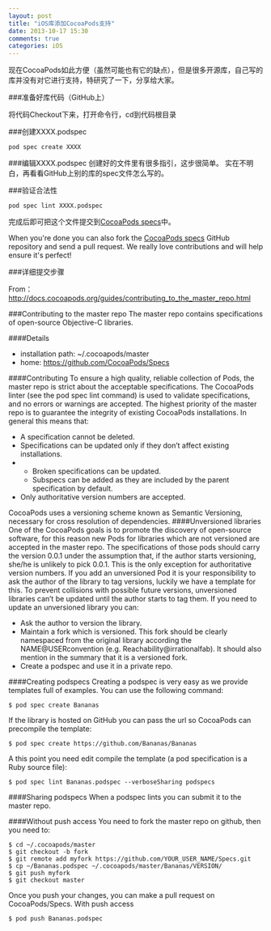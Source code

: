 ```yaml
---
layout: post
title: "iOS库添加CocoaPods支持"
date: 2013-10-17 15:30
comments: true
categories: iOS
---
```



现在CocoaPods如此方便（虽然可能也有它的缺点），但是很多开源库，自己写的库并没有对它进行支持，特研究了一下，分享给大家。

###准备好库代码（GitHub上）

将代码Checkout下来，打开命令行，cd到代码根目录

###创建XXXX.podspec


```
pod spec create XXXX
```

###编辑XXXX.podspec
创建好的文件里有很多指引，这步很简单。 实在不明白，再看看GitHub上别的库的spec文件怎么写的。

###验证合法性

```
pod spec lint XXXX.podspec
```

完成后即可把这个文件提交到[CocoaPods specs](https://github.com/CocoaPods/Specs)中。

When you're done you can also fork the [CocoaPods specs](https://github.com/CocoaPods/Specs)  GitHub repository and send a pull request. We really love contributions and will help ensure it's perfect!


###详细提交步骤

From：http://docs.cocoapods.org/guides/contributing_to_the_master_repo.html

###Contributing to the master repo
The master repo contains specifications of open-source Objective-C libraries.

####Details

   * installation path: ~/.cocoapods/master
   * home: https://github.com/CocoaPods/Specs

####Contributing
To ensure a high quality, reliable collection of Pods, the master repo is strict about the acceptable specifications. The CocoaPods linter (see the pod spec lint command) is used to validate specifications, and no errors or warnings are accepted.
The highest priority of the master repo is to guarantee the integrity of existing CocoaPods installations.
In general this means that:

   * A specification cannot be deleted.
   * Specifications can be updated only if they don’t affect existing installations.
   * 
      * Broken specifications can be updated.
      * Subspecs can be added as they are included by the parent specification by default.
   * Only authoritative version numbers are accepted.

CocoaPods uses a versioning scheme known as Semantic Versioning, necessary for cross resolution of dependencies.
####Unversioned libraries
One of the CocoaPods goals is to promote the discovery of open-source software, for this reason new Pods for libraries which are not versioned are accepted in the master repo. The specifications of those pods should carry the version 0.0.1 under the assumption that, if the author starts versioning, she/he is unlikely to pick 0.0.1. This is the only exception for authoritative version numbers.
If you add an unversioned Pod it is your responsibility to ask the author of the library to tag versions, luckily we have a template for this.
To prevent collisions with possible future versions, unversioned libraries can’t be updated until the author starts to tag them.
If you need to update an unversioned library you can:

   * Ask the author to version the library.
   * Maintain a fork which is versioned. This fork should be clearly namespaced from the original library according the NAME@USERconvention (e.g. Reachability@irrationalfab). It should also mention in the summary that it is a versioned fork.
   * Create a podspec and use it in a private repo.

####Creating podspecs
Creating a podspec is very easy as we provide templates full of examples.
You can use the following command:

```
$ pod spec create Bananas
```

If the library is hosted on GitHub you can pass the url so CocoaPods can precompile the template:

```
$ pod spec create https://github.com/Bananas/Bananas
```

A this point you need edit compile the template (a pod specification is a Ruby source file):

```
$ pod spec lint Bananas.podspec --verboseSharing podspecs
```

####Sharing podspecs
When a podspec lints you can submit it to the master repo.

####Without push access
You need to fork the master repo on github, then you need to:

```
$ cd ~/.cocoapods/master
$ git checkout -b fork
$ git remote add myfork https://github.com/YOUR_USER_NAME/Specs.git
$ cp ~/Bananas.podspec ~/.cocoapods/master/Bananas/VERSION/
$ git push myfork
$ git checkout master
```

Once you push your changes, you can make a pull request on CocoaPods/Specs.
With push access

```
$ pod push Bananas.podspec
```